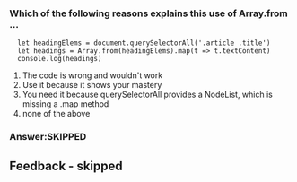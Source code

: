 ### Which of the following reasons explains this use of Array.from ...

```
  let headingElems = document.querySelectorAll('.article .title')
  let headings = Array.from(headingElems).map(t => t.textContent)
  console.log(headings)
```

1. The code is wrong and wouldn't work
2. Use it because it shows your mastery
3. You need it because querySelectorAll provides a NodeList, which is missing a .map method
4. none of the above

### Answer:SKIPPED

## Feedback - skipped

